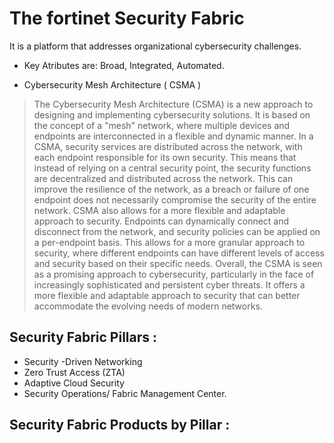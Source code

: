 
# The fortinet Security Fabric
It is a platform that addresses organizational cybersecurity challenges.
- Key Atributes are: Broad, Integrated, Automated.

- Cybersecurity Mesh Architecture ( CSMA )
> The Cybersecurity Mesh Architecture (CSMA) is a new approach to designing and implementing cybersecurity solutions. It is based on the concept of a "mesh" network, where multiple devices and endpoints are interconnected in a flexible and dynamic manner.
In a CSMA, security services are distributed across the network, with each endpoint responsible for its own security. This means that instead of relying on a central security point, the security functions are decentralized and distributed across the network. This can improve the resilience of the network, as a breach or failure of one endpoint does not necessarily compromise the security of the entire network.
CSMA also allows for a more flexible and adaptable approach to security. Endpoints can dynamically connect and disconnect from the network, and security policies can be applied on a per-endpoint basis. This allows for a more granular approach to security, where different endpoints can have different levels of access and security based on their specific needs.
Overall, the CSMA is seen as a promising approach to cybersecurity, particularly in the face of increasingly sophisticated and persistent cyber threats. It offers a more flexible and adaptable approach to security that can better accommodate the evolving needs of modern networks.



## Security Fabric Pillars :
- Security -Driven Networking
- Zero Trust Access (ZTA)
- Adaptive Cloud Security
- Security Operations/ Fabric Management Center.

## Security Fabric Products by Pillar :

